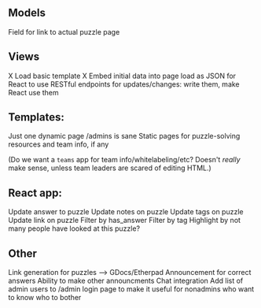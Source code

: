 ## Models
Field for link to actual puzzle page

## Views
X Load basic template
X Embed initial data into page load as JSON for React to use
RESTful endpoints for updates/changes: write them, make React use them

## Templates:
Just one dynamic page
/admins is sane
Static pages for puzzle-solving resources and team info, if any

(Do we want a `teams` app for team info/whitelabeling/etc? Doesn't *really* make sense, unless team leaders are scared of editing HTML.)

## React app:
Update answer to puzzle
Update notes on puzzle
Update tags on puzzle
Update link on puzzle
Filter by has_answer
Filter by tag
Highlight by not many people have looked at this puzzle?

## Other
Link generation for puzzles --> GDocs/Etherpad
Announcement for correct answers
Ability to make other announcments
Chat integration
Add list of admin users to /admin login page to make it useful for nonadmins who want to know who to bother